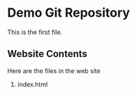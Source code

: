 # Demo Git Repository

This is the first file.

## Website Contents


Here are the files in the web site
1. index.html
